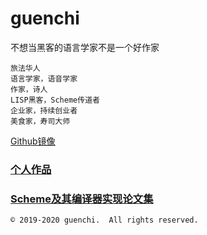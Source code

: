 # guenchi

不想当黑客的语言学家不是一个好作家

```
旅法华人
语言学家，语音学家
作家，诗人
LISP黑客，Scheme传道者
企业家，持续创业者
美食家，寿司大师
```
[Github镜像](https://guenchi.github.io)

### [个人作品](0x0000.md)

### [Scheme及其编译器实现论文集](https://guenchi.github.io/Scheme/) 



```
© 2019-2020 guenchi.  All rights reserved.
```
